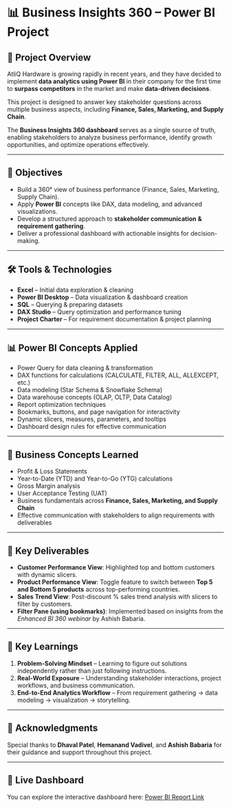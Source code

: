 # 📊 Business Insights 360 – Power BI Project  

## 📌 Project Overview  
AtliQ Hardware is growing rapidly in recent years, and they have decided to implement **data analytics using Power BI** in their company for the first time to **surpass competitors** in the market and make **data-driven decisions**.  

This project is designed to answer key stakeholder questions across multiple business aspects, including **Finance, Sales, Marketing, and Supply Chain**.  

The **Business Insights 360 dashboard** serves as a single source of truth, enabling stakeholders to analyze business performance, identify growth opportunities, and optimize operations effectively.  

---

## 🎯 Objectives  
- Build a 360° view of business performance (Finance, Sales, Marketing, Supply Chain).  
- Apply **Power BI** concepts like DAX, data modeling, and advanced visualizations.  
- Develop a structured approach to **stakeholder communication & requirement gathering**.  
- Deliver a professional dashboard with actionable insights for decision-making.  

---

## 🛠️ Tools & Technologies  
- **Excel** – Initial data exploration & cleaning  
- **Power BI Desktop** – Data visualization & dashboard creation  
- **SQL** – Querying & preparing datasets  
- **DAX Studio** – Query optimization and performance tuning  
- **Project Charter** – For requirement documentation & project planning  

---

## 📊 Power BI Concepts Applied  
- Power Query for data cleaning & transformation  
- DAX functions for calculations (CALCULATE, FILTER, ALL, ALLEXCEPT, etc.)  
- Data modeling (Star Schema & Snowflake Schema)  
- Data warehouse concepts (OLAP, OLTP, Data Catalog)  
- Report optimization techniques  
- Bookmarks, buttons, and page navigation for interactivity  
- Dynamic slicers, measures, parameters, and tooltips  
- Dashboard design rules for effective communication  

---

## 💼 Business Concepts Learned  
- Profit & Loss Statements  
- Year-to-Date (YTD) and Year-to-Go (YTG) calculations  
- Gross Margin analysis  
- User Acceptance Testing (UAT)  
- Business fundamentals across **Finance, Sales, Marketing, and Supply Chain**  
- Effective communication with stakeholders to align requirements with deliverables  

---

## 📌 Key Deliverables  
- **Customer Performance View**: Highlighted top and bottom customers with dynamic slicers.  
- **Product Performance View**: Toggle feature to switch between **Top 5 and Bottom 5 products** across top-performing countries.  
- **Sales Trend View**: Post-discount % sales trend analysis with slicers to filter by customers.  
- **Filter Pane (using bookmarks)**: Implemented based on insights from the *Enhanced BI 360 webinar* by Ashish Babaria.  

---

## 🌟 Key Learnings  
1. **Problem-Solving Mindset** – Learning to figure out solutions independently rather than just following instructions.  
2. **Real-World Exposure** – Understanding stakeholder interactions, project workflows, and business communication.  
3. **End-to-End Analytics Workflow** – From requirement gathering → data modeling → visualization → storytelling.  

---

## 🙏 Acknowledgments  
Special thanks to **Dhaval Patel**, **Hemanand Vadivel**, and **Ashish Babaria** for their guidance and support throughout this project.  

---

## 🔗 Live Dashboard  
You can explore the interactive dashboard here: [Power BI Report Link](https://app.powerbi.com/view?r=eyJrIjoiMTBlOGI5NmYtYzU4Yy00Nzg5LWE5MGQtZTNhMmZhOGY4NmNhIiwidCI6ImM2ZTU0OWIzLTVmNDUtNDAzMi1hYWU5LWQ0MjQ0ZGM1YjJjNCJ9)


